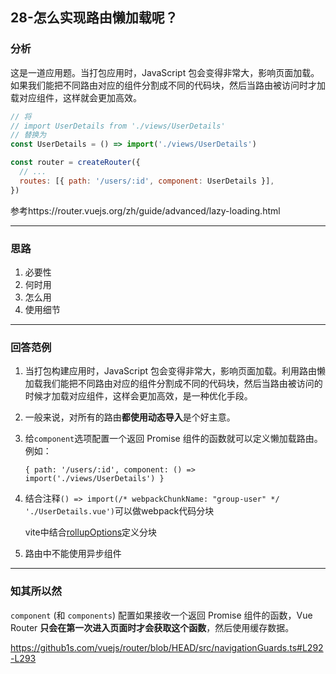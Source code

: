 ## 28-怎么实现路由懒加载呢？

### 分析

这是一道应用题。当打包应用时，JavaScript 包会变得非常大，影响页面加载。如果我们能把不同路由对应的组件分割成不同的代码块，然后当路由被访问时才加载对应组件，这样就会更加高效。

```js
// 将
// import UserDetails from './views/UserDetails'
// 替换为
const UserDetails = () => import('./views/UserDetails')

const router = createRouter({
  // ...
  routes: [{ path: '/users/:id', component: UserDetails }],
})
```

参考https://router.vuejs.org/zh/guide/advanced/lazy-loading.html

---

### 思路

1. 必要性
2. 何时用
3. 怎么用
4. 使用细节


---

### 回答范例

1. 当打包构建应用时，JavaScript 包会变得非常大，影响页面加载。利用路由懒加载我们能把不同路由对应的组件分割成不同的代码块，然后当路由被访问的时候才加载对应组件，这样会更加高效，是一种优化手段。

2. 一般来说，对所有的路由**都使用动态导入**是个好主意。

3. 给`component`选项配置一个返回 Promise 组件的函数就可以定义懒加载路由。例如：

   `{ path: '/users/:id', component: () => import('./views/UserDetails') }`

4. 结合注释`() =>
   import(/* webpackChunkName: "group-user" */ './UserDetails.vue')`可以做webpack代码分块
   
   vite中结合[rollupOptions](https://router.vuejs.org/zh/guide/advanced/lazy-loading.html#%E4%BD%BF%E7%94%A8-vite)定义分块
   
5. 路由中不能使用异步组件

---

### 知其所以然

`component` (和 `components`) 配置如果接收一个返回 Promise 组件的函数，Vue Router **只会在第一次进入页面时才会获取这个函数**，然后使用缓存数据。

https://github1s.com/vuejs/router/blob/HEAD/src/navigationGuards.ts#L292-L293

